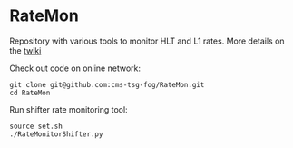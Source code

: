 # RateMon
Repository with various tools to monitor HLT and L1 rates. More details on the [twiki](https://twiki.cern.ch/twiki/bin/viewauth/CMS/RateMonitoringScriptWithReferenceComparison)


Check out code on online network:

	git clone git@github.com:cms-tsg-fog/RateMon.git
	cd RateMon

Run shifter rate monitoring tool:

	source set.sh
	./RateMonitorShifter.py